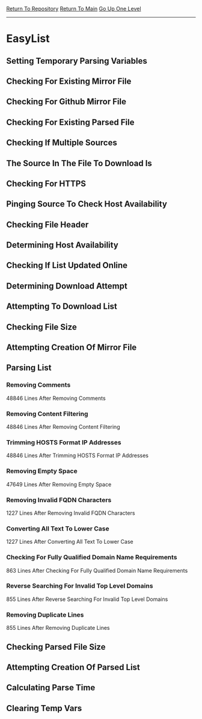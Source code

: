 [Return To Repository](https://github.com/deathbybandaid/piholeparser/)
[Return To Main](https://github.com/deathbybandaid/piholeparser/blob/master/RecentRunLogs/Mainlog.md)
[Go Up One Level](https://github.com/deathbybandaid/piholeparser/blob/master/RecentRunLogs/TopLevelScripts/30-Processing-External-Blacklists.md)
____________________________________
# EasyList
## Setting Temporary Parsing Variables
## Checking For Existing Mirror File
## Checking For Github Mirror File
## Checking For Existing Parsed File
## Checking If Multiple Sources
## The Source In The File To Download Is
## Checking For HTTPS
## Pinging Source To Check Host Availability
## Checking File Header
## Determining Host Availability
## Checking If List Updated Online
## Determining Download Attempt
## Attempting To Download List
## Checking File Size
## Attempting Creation Of Mirror File
## Parsing List
### Removing Comments
48846 Lines After Removing Comments
### Removing Content Filtering
48846 Lines After Removing Content Filtering
### Trimming HOSTS Format IP Addresses
48846 Lines After Trimming HOSTS Format IP Addresses
### Removing Empty Space
47649 Lines After Removing Empty Space
### Removing Invalid FQDN Characters
1227 Lines After Removing Invalid FQDN Characters
### Converting All Text To Lower Case
1227 Lines After Converting All Text To Lower Case
### Checking For Fully Qualified Domain Name Requirements
863 Lines After Checking For Fully Qualified Domain Name Requirements
### Reverse Searching For Invalid Top Level Domains
855 Lines After Reverse Searching For Invalid Top Level Domains
### Removing Duplicate Lines
855 Lines After Removing Duplicate Lines
## Checking Parsed File Size
## Attempting Creation Of Parsed List
## Calculating Parse Time
## Clearing Temp Vars

